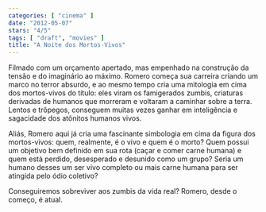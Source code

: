 ```yaml
---
categories: [ "cinema" ]
date: "2012-05-07"
stars: "4/5"
tags: [ "draft", "movies" ]
title: "A Noite dos Mortos-Vivos"
---
```

Filmado com um orçamento apertado, mas empenhado na construção
da tensão e do imaginário ao máximo. Romero começa sua carreira
criando um marco no terror absurdo, e ao mesmo tempo cria uma mitologia
em cima dos mortos-vivos do título: eles viram os famigerados zumbis,
criaturas derivadas de humanos que morreram e voltaram a caminhar sobre a
terra. Lentos e trôpegos, conseguem muitas vezes ganhar em inteligência
e sagacidade dos atônitos humanos vivos.

Aliás, Romero aqui já cria uma fascinante simbologia em cima da figura
dos mortos-vivos: quem, realmente, é o vivo e quem é o morto? Quem
possui um objetivo bem definido em sua rota (caçar e comer carne humana)
e quem está perdido, desesperado e desunido como um grupo? Seria um
humano desses um ser vivo completo ou mais carne humana para ser atingida
pelo ódio coletivo?

Conseguiremos sobreviver aos zumbis da vida real? Romero, desde o começo,
é atual.

